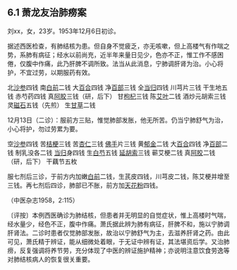 ## 6.1 萧龙友治肺痨案

刘xx，女，23岁。1953年12月6日初诊。

据述西医检查，有肺结核为患。但自身不觉疲乏，亦无咳嗽，但上高楼气有作喘之势，系肺有病征；经水以前尚充，近半年来量日见少，色亦不正，惟工作不感困倦，仅腹中作痛，此乃肝脾不调所致。法当从此消息，宁肺调肝肾为治。小心将护，不宜过劳，以期服药有效。

北[沙参](https://www.gmzyjc.com/read/bc/bc17-0.4.1.0.0.md)四钱  南[白前](https://www.gmzyjc.com/read/bc/bc16-0.1.6.0.0.md)二钱  大[百合](https://www.gmzyjc.com/read/bc/bc17-0.4.7.0.0.md)四钱  净[百部](https://www.gmzyjc.com/read/bc/bc16-0.3.5.0.0.md)三钱  全[当归](https://www.gmzyjc.com/read/bc/bc17-0.3.3.0.0.md)四钱  川芎片三钱  干生地五钱  赤芍药四钱  真[阿胶](https://www.gmzyjc.com/read/bc/bc17-0.3.5.0.0.md)三钱（研，后下）  甘[枸杞](https://www.gmzyjc.com/read/bc/bc17-0.4.8.0.0.md)三钱  陈[艾叶](https://www.gmzyjc.com/read/bc/bc13-0.0.15.0.0.md)二钱  酒炒元胡索三钱  灵[磁石](https://www.gmzyjc.com/read/bc/bc09-0.1.2.0.0.md)五钱（先煎）  生[甘草](https://www.gmzyjc.com/read/bc/bc17-0.1.8.0.0.md)二钱

12月13日（二诊）：服前方三贴，惟觉肺部发胀，他无所苦。仍当宁肺舒气为治，小心将护，勿过劳累为要。

空[沙参](https://www.gmzyjc.com/read/bc/bc17-0.4.1.0.0.md)四钱  苦[桔梗](https://www.gmzyjc.com/read/bc/bc16-0.2.2.0.0.md)三钱  苦[杏仁](https://www.gmzyjc.com/read/bc/bc16-0.3.1.0.0.md)三钱  [佛手](https://www.gmzyjc.com/read/bc/bc11-0.0.7.0.0.md)片三钱  黄[郁金](https://www.gmzyjc.com/read/bc/bc12-0.0.3.0.0.md)二钱  大[百合](https://www.gmzyjc.com/read/bc/bc17-0.4.7.0.0.md)四钱  净[百部](https://www.gmzyjc.com/read/bc/bc16-0.3.5.0.0.md)二钱  制乳没各二钱  [当归](https://www.gmzyjc.com/read/bc/bc17-0.3.3.0.0.md)身四钱  生[白芍](https://www.gmzyjc.com/read/bc/bc17-0.3.4.0.0.md)五钱  [延胡索](https://www.gmzyjc.com/read/bc/bc12-0.0.2.0.0.md)三钱  蕲艾梗二钱  真[阿胶](https://www.gmzyjc.com/read/bc/bc17-0.3.5.0.0.md)二钱（研，后下）  干藕节五枚

服七剂后三诊，于前方内加嫩[白前](https://www.gmzyjc.com/read/bc/bc16-0.1.6.0.0.md)二钱，生芪皮四钱，川芎皮二钱，陈艾梗并增至三钱。再七剂后四诊，肺部已不胀，前方加[天花粉](https://www.gmzyjc.com/read/bc/bc03-0.1.5.0.0.md)四钱。

（中医杂志1958，2:115）

〔评按〕本例西医确诊为肺结核，但患者并无明显的自觉症状，惟上高楼时气喘，经水量少，经色不正，腹中作痛。萧氏据此辨为肺有病征，肝脾不和，施以宁肺调肝肾法。二诊时患者仅觉肺部发胀，故治以宁肺舒气为主，去滋养肝肾之药。由此可见，萧氏精于辨证，能从细微处着眼，于无证中辨有证，其法堪资后学。又治肺痨，反复强调将养节劳，充分体现了中医的辨证施护精神；亦说明注意饮食劳逸等对肺结核病人的恢复很关重要。
